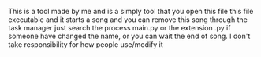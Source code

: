 This is a tool made by me and is a simply tool that you open this file this file executable and it starts a song and you can remove this song through the task manager just search the process main.py or the extension .py if someone have changed the name, or you can wait the end of song. I don't take responsibility for how people use/modify it

